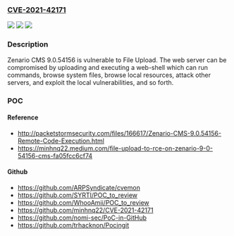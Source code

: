 ### [CVE-2021-42171](https://cve.mitre.org/cgi-bin/cvename.cgi?name=CVE-2021-42171)
![](https://img.shields.io/static/v1?label=Product&message=n%2Fa&color=blue)
![](https://img.shields.io/static/v1?label=Version&message=n%2Fa&color=blue)
![](https://img.shields.io/static/v1?label=Vulnerability&message=n%2Fa&color=brighgreen)

### Description

Zenario CMS 9.0.54156 is vulnerable to File Upload. The web server can be compromised by uploading and executing a web-shell which can run commands, browse system files, browse local resources, attack other servers, and exploit the local vulnerabilities, and so forth.

### POC

#### Reference
- http://packetstormsecurity.com/files/166617/Zenario-CMS-9.0.54156-Remote-Code-Execution.html
- https://minhnq22.medium.com/file-upload-to-rce-on-zenario-9-0-54156-cms-fa05fcc6cf74

#### Github
- https://github.com/ARPSyndicate/cvemon
- https://github.com/SYRTI/POC_to_review
- https://github.com/WhooAmii/POC_to_review
- https://github.com/minhnq22/CVE-2021-42171
- https://github.com/nomi-sec/PoC-in-GitHub
- https://github.com/trhacknon/Pocingit

